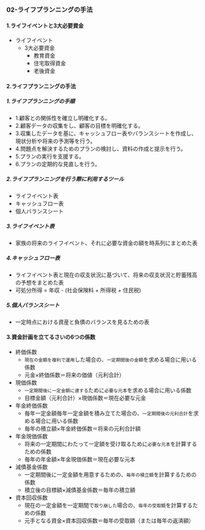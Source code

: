 ### 02-ライフプランニングの手法
#### 1.ライフイベントと3大必要資金
  - ライフイベント
    - 3大必要資金
      - 教育資金
      - 住宅取得資金
      - 老後資金
#### 2.ライフプランニングの手法
##### 1.ライフプランニングの手順
  - 1.顧客との関係性を確立し明確化する。
  - 2.顧客データの収集をし、顧客の目標を明確化する。
  - 3.収集したデータを基に、キャッシュフロー表やバランスシートを作成し、現状分析や将来の予測等を行う。
  - 4.問題点を解決するためのプランの検討し、資料の作成と提示を行う。
  - 5.プランの実行を支援する。
  - 6.プランの定期的な見直しを行う。
##### 2.ライフプランニングを行う際に利用するツール
  - ライフイベント表
  - キャッシュフロー表
  - 個人バランスシート
##### 3.ライフイベント表
  - 家族の将来のライフイベント、それに必要な資金の額を時系列にまとめた表
##### 4.キャッシュフロー表
  - ライフイベント表と現在の収支状況に基づいて、将来の収支状況と貯蓄残高の予想をまとめた表
  - 可処分所得 = 年収 - (社会保険料 + 所得税 + 住民税)
##### 5.個人バランスシート
  - 一定時点における資産と負債のバランスを見るための表
#### 3.資金計画を立てるさいの6つの係数
  - 終価係数
    - `現在の金額を複利で運用`した場合の、`一定期間後の金額`を求める場合に用いる係数
    - 元金×終価係数＝将来の価値（元利合計）
  - 現価係数
    - `一定期間後に一定金額に達する`ために`必要な元本`を求める場合に用いる係数
    - 目標金額（元利合計）×現価係数＝現在必要な元金
  - 年金終価係数
    - 毎年一定金額毎年一定金額を積み立てた場合の、`一定期間後の元利合計`を求める場合に用いる係数
    - 毎年の積立額×年金終価係数＝将来の元利合計額
  - 年金現価係数
    - 将来の一定期間にわたって一定額を受け取るために`必要な元本`を計算するための係数
    - 毎年の年金額×年金現価係数＝現在必要な元本
  - 減債基金係数
    - 一定期間後に一定金額を用意するための、`毎年の積立額`を計算するための係数
    - 積立後の目標額×減債基金係数＝毎年の積立額
  - 資本回収係数
    - 現在の一定金額を一定期間で`取り崩した`場合の、`毎年の受取額`を計算するための係数
    - 元手となる資金×資本回収係数＝毎年の受取額（または毎年の返済額）
